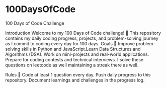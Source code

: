 # 100DaysOfCode
100 Days of Code Challenge

Introduction
Welcome to my 100 Days of Code challenge! 🚀 This repository contains my daily coding progress, projects, and problem-solving journey as I commit to coding every day for 100 days.
Goals 🎯 Improve problem-solving skills in Python and JavaScript.Learn Data Structures and Algorithms (DSA).
Work on mini-projects and real-world applications.
Prepare for coding contests and technical interviews.
I solve these questions on leetcode as well maintaining a streak there as well.

Rules 📌
Code at least 1 question every day.
Push daily progress to this repository.
Document learnings and challenges in the progress log.
